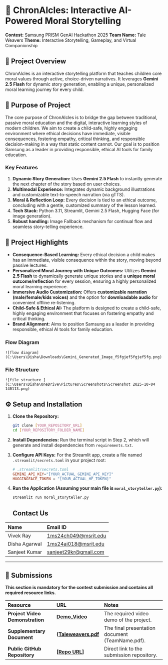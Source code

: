# 🌳 ChronAlcles: Interactive AI-Powered Moral Storytelling

**Contest:** Samsung PRISM GenAI Hackathon 2025
**Team Name:** Tale Weavers
**Theme:** Interactive Storytelling, Gameplay, and Virtual Companionship

## 📜 Project Overview
ChronAlcles is an interactive storytelling platform that teaches children core moral values through active, choice-driven narratives. It leverages **Gemini 2.5 Flash** for dynamic story generation, enabling a unique, personalized moral learning journey for every child.

## 🎯 Purpose of Project
The core purpose of ChronAIcles is to bridge the gap between traditional, passive moral education and the digital, interactive learning styles of modern children. We aim to create a child-safe, highly engaging environment where ethical decisions have immediate, visible consequences, fostering empathy, critical thinking, and responsible decision-making in a way that static content cannot. Our goal is to position Samsung as a leader in providing responsible, ethical AI tools for family education.

### Key Features
1.  **Dynamic Story Generation:** Uses **Gemini 2.5 Flash** to instantly generate the next chapter of the story based on user choices.
2.  **Multimodal Experience:** Integrates dynamic background illustrations and customizable text-to-speech narration (via gTTS).
3.  **Moral & Reflection Loop:** Every decision is tied to an ethical outcome, concluding with a gentle, customized summary of the lesson learned.
4.  **Tech Stack:** Python 3.11, Streamlit, Gemini 2.5 Flash, Hugging Face (for image generation).
5.  **Robust handling:** Image Fallback mechanism for continual flow and seamless story-telling experience.

## 🚀 Project Highlights
- **Consequence-Based Learning:** Every ethical decision a child makes has an immediate, visible consequence within the story, moving beyond passive lectures.
- **Personalized Moral Journey with Unique Outcomes:** Utilizes **Gemini 2.5 Flash** to dynamically generate unique stories and a **unique moral outcome/reflection** for every session, ensuring a highly personalized moral learning experience.
- **Immersive Audio Customization:** Offers **customizable narration (male/female/kids voices)** and the option for **downloadable audio** for convenient offline re-listening.
- **Child-Safe & Ethical AI:** The platform is designed to create a child-safe, highly engaging environment that focuses on fostering empathy and critical thinking.
- **Brand Alignment:** Aims to position Samsung as a leader in providing responsible, ethical AI tools for family education.


### Flow Diagram
    ![flow diagram](C:\Users\Disha\Downloads\Gemini_Generated_Image_f5fgjef5fgjef5fg.png)

### File Structure 
    ![file structure ](C:\Users\Disha\OneDrive\Pictures\Screenshots\Screenshot 2025-10-04 140113.png)




## ⚙️ Setup and Installation

1.  **Clone the Repository:**
    ```bash
    git clone [YOUR_REPOSITORY_URL]
    cd [YOUR_REPOSITORY_FOLDER_NAME]
    ```

2.  **Install Dependencies:** Run the terminal script in Step 2, which will generate and install dependencies from `requirements.txt`.

3.  **Configure API Keys:** For the Streamlit app, create a file named `.streamlit/secrets.toml` in your project root:
    ```toml
    # .streamlit/secrets.toml
    GEMINI_API_KEY="[YOUR_ACTUAL_GEMINI_API_KEY]"
    HUGGINGFACE_TOKEN = "[YOUR_ACTUAL_HF_TOKEN]"
    ```

4.  **Run the Application (Assuming your main file is `moral_storyteller.py`):**
    ```bash
    streamlit run moral_storyteller.py
    ```

    ## Contact Us

| Name | Email ID |
| :--- | :--- |
| Vivek Ray | 1ms24ch049@msrit.edu |
| Disha Agarwal | 1ms24ai018@msrit.edu |
| Sanjeet Kumar | sanjeet29kr@gmail.com |

---

## 📼 Submissions

**This section is mandatory for the contest submission and contains all required resource links.**

| Resource | URL | Notes |
| :--- | :--- | :--- |
| **Project Video Demonstration** | **[Demo_Video](https://drive.google.com/file/d/1Pt1q1LNDdeiBMK07N7EUHWTkVprrOt23/view?usp=drive_link)** | The required video demo of the project. |
| **Supplementary Document** | **([Taleweavers.pdf](https://drive.google.com/file/d/1YGWXnlbfiHWmbebcF6AETDVRXsy08CJR/view?usp=drive_link)** | The final presentation document (TeamName.pdf). |
| **Public GitHub Repository** | **[[Repo URL](https://github.com/disha-a-a/TaleWeavers_RIT_ThemeID_2.4)]** | Direct link to the submission repository. |